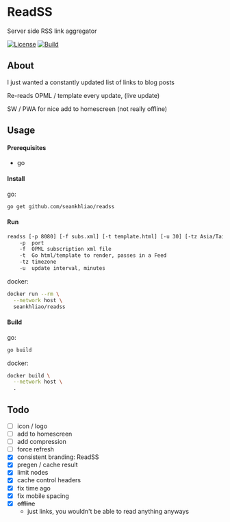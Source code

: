 # ReadSS

Server side RSS link aggregator

[![License](https://img.shields.io/github/license/seankhliao/readss.svg?style=for-the-badge&maxAge=31536000)](LICENSE)
[![Build](https://badger.seankhliao.com/i/github_seankhliao_readss)](https://badger.seankhliao.com/l/github_seankhliao_readss)

## About

I just wanted a constantly updated list of links to blog posts

Re-reads OPML / template every update, (live update)

SW / PWA for nice add to homescreen (not really offline)

## Usage

#### Prerequisites

- go

#### Install

go:

```sh
go get github.com/seankhliao/readss
```

#### Run

```sh
readss [-p 8080] [-f subs.xml] [-t template.html] [-u 30] [-tz Asia/Taipei]
    -p  port
    -f  OPML subscription xml file
    -t  Go html/template to render, passes in a Feed
    -tz timezone
    -u  update interval, minutes
```

docker:

```sh
docker run --rm \
  --network host \
  seankhliao/readss
```

#### Build

go:

```sh
go build
```

docker:

```sh
docker build \
  --network host \
  .
```

## Todo

- [ ] icon / logo
- [ ] add to homescreen
- [ ] add compression
- [ ] force refresh
- [x] consistent branding: ReadSS
- [x] pregen / cache result
- [x] limit nodes
- [x] cache control headers
- [x] fix time ago
- [x] fix mobile spacing
- [x] ~~offline~~
  - just links, you wouldn't be able to read anything anyways
